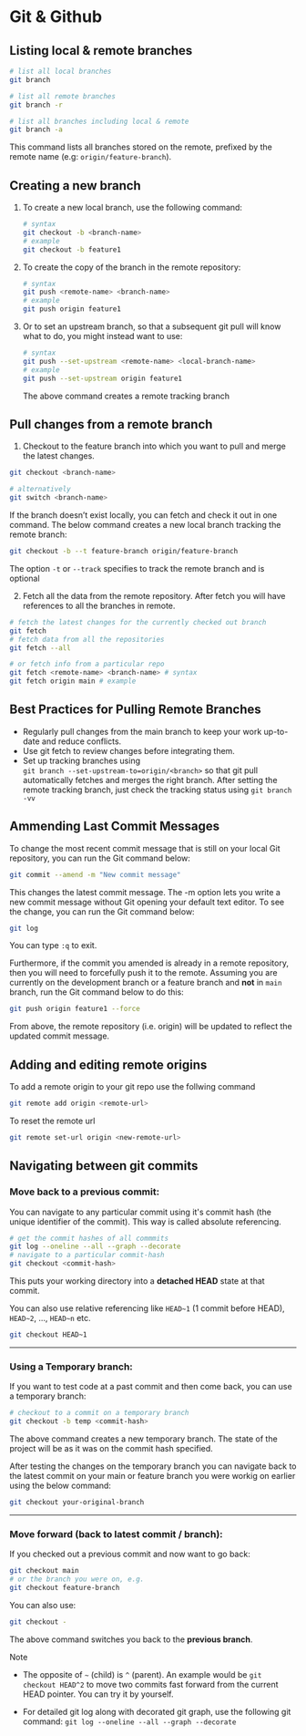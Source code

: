 # **Git & Github**

## **Listing local & remote branches**
```bash
# list all local branches
git branch

# list all remote branches
git branch -r

# list all branches including local & remote
git branch -a
```
This command lists all branches stored on the remote, prefixed by the remote name (e.g: `origin/feature-branch`).

## **Creating a new branch**

1. To create a new local branch, use the following command:

    ```bash
    # syntax
    git checkout -b <branch-name>
    # example
    git checkout -b feature1
    ```

2. To create the copy of the branch in the remote repository:

    ```bash
    # syntax
    git push <remote-name> <branch-name>
    # example
    git push origin feature1 
    ```

3. Or to set an upstream branch, so that a subsequent git pull will know what to do, you might instead want to use:

    ```bash
    # syntax
    git push --set-upstream <remote-name> <local-branch-name> 
    # example
    git push --set-upstream origin feature1
    ```
    The above command creates a remote tracking branch

## **Pull changes from a remote branch**

1. Checkout to the feature branch into which you want to pull and merge the latest changes.

```bash
git checkout <branch-name>

# alternatively
git switch <branch-name>
```
If the branch doesn’t exist locally, you can 
fetch and check it out in one command. The below command creates a new local branch tracking the remote branch:
```bash
git checkout -b --t feature-branch origin/feature-branch
```
The option `-t` or `--track` specifies to track the remote branch and is optional

2. Fetch all the data from the remote repository. After fetch you will have references to all the branches in remote.
```bash
# fetch the latest changes for the currently checked out branch
git fetch
# fetch data from all the repositories
git fetch --all

# or fetch info from a particular repo
git fetch <remote-name> <branch-name> # syntax
git fetch origin main # example
```
## **Best Practices for Pulling Remote Branches**
- Regularly pull changes from the main branch to keep your work up-to-date and reduce conflicts.
- Use git fetch to review changes before integrating them.
- Set up tracking branches using <br>
 `git branch --set-upstream-to=origin/<branch>` so that git pull automatically fetches and merges the right branch. After setting the remote tracking branch, just check the tracking status using `git branch -vv`

## **Ammending Last Commit Messages**
To change the most recent commit message that is still on your local Git repository, you can run the Git command below:

```sh
git commit --amend -m "New commit message"
```
This changes the latest commit message. The -m option lets you write a new commit message without Git opening your default text editor. To see the change, you can run the Git command below:
```sh
git log
```
You can type `:q` to exit.

Furthermore, if the commit you amended is already in a remote repository, then you will need to forcefully push it to the remote. Assuming you are currently on the development branch or a feature branch and __not__ in `main` branch, run the Git command below to do this:
```sh
git push origin feature1 --force
```
From above, the remote repository (i.e. origin) will be updated to reflect the updated commit message.

## **Adding and editing remote origins**

To add a remote origin to your git repo use the follwing command
```sh
git remote add origin <remote-url>
```

To reset the remote url
```sh
git remote set-url origin <new-remote-url>
```

## **Navigating between git commits**

### Move **back** to a previous commit:

You can navigate to any particular commit using it's commit hash (the unique identifier of the commit). This way is called absolute referencing.

```bash
# get the commit hashes of all commmits
git log --oneline --all --graph --decorate
# navigate to a particular commit-hash
git checkout <commit-hash>
```

This puts your working directory into a **detached HEAD** state at that commit.

You can also use relative referencing like `HEAD~1` (1 commit before HEAD), `HEAD~2`, ..., `HEAD~n` etc.


```bash
git checkout HEAD~1
```

---

### Using a Temporary branch:

If you want to test code at a past commit and then come back, you can use a temporary branch:

  ```bash
  # checkout to a commit on a temporary branch
  git checkout -b temp <commit-hash>
  ```
  The above command creates a new temporary branch. The state of the project will be as it was on the commit hash specified.

  After testing the changes on the temporary branch you can navigate back to the latest commit on your main or feature branch you were workig on earlier using the below command:

  ```bash
  git checkout your-original-branch
  ```


---

### Move **forward** (back to latest commit / branch):

If you checked out a previous commit and now want to go back:

```bash
git checkout main
# or the branch you were on, e.g.
git checkout feature-branch
```

You can also use:

```bash
git checkout -
```

The above command switches you back to the **previous branch**.

> [!NOTE]
>
> * The opposite of `~` (child) is `^` (parent). An example would be `git checkout HEAD^2` to move two commits fast forward from the current HEAD pointer. You can try it by yourself.
>
> * For detailed git log along with decorated git graph, use the following git command: `git log --oneline --all --graph --decorate`

